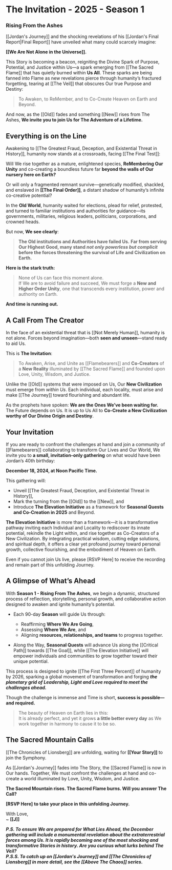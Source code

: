 # The Invitation - 2025 - Season 1

### **Rising From the Ashes**

[[Jordan's Journey]] and the shocking revelations of his [[Jordan's Final Report|Final Report]] have unveiled what many could scarcely imagine:  

**[[We Are Not Alone in the Universe]].**

This Story is becoming a beacon, reigniting the Divine Spark of Purpose, Potential, and Justice within Us—a spark emerging from [[The Sacred Flame]] that has quietly burned within **Us All**. These sparks are being fanned into Flame as new revelations pierce through humanity’s fractured forgetting, tearing at [[The Veil]] that obscures Our true Purpose and Destiny:

> To Awaken, to ReMember, and to Co-Create Heaven on Earth and Beyond.

And now, as the [[Old]] fades and something [[New]] rises from The Ashes, **We invite you to join Us for The Adventure of a Lifetime.**
## **Everything is on the Line**

Awakening to [[The Greatest Fraud, Deception, and Existential Threat in History]], humanity now stands at a crossroads, facing [[The Final Test]]:

Will We rise together as a mature, enlightened species, **ReMembering Our Unity** and co-creating a boundless future far **beyond the walls of Our nursery here on Earth?**

Or will only a fragmented remnant survive—genetically modified, shackled, and enslaved in **[[The Final Order]]**, a distant shadow of humanity’s infinite co-creative potential?

In the **Old World**, humanity waited for elections, plead for relief, protested, and turned to familiar institutions and authorities for guidance—its governments, militaries, religious leaders, politicians, corporations, and crowned heads. 

But now, **We see clearly**:

> **The Old institutions and Authorities have failed Us.**
> **Far from serving Our Highest Good, many stand *not only powerless but complicit* before the forces threatening the survival of Life and Civilization on Earth.** 

**Here is the stark truth:**  

> None of Us can face this moment alone.  
> If We are to avoid failure and succeed, We must forge a **New and Higher Order Unity**, one that transcends every institution, power and authority on Earth.

**And time is running out.**
## **A Call From The Creator**

In the face of an existential threat that is [[Not Merely Human]], humanity is not alone. Forces beyond imagination—both **seen and unseen**—stand ready to aid Us.

This is **The Invitation**:

> To Awaken, Arise, and Unite as [[Flamebearers]] and **Co-Creators** of a **New Reality** illuminated by [[The Sacred Flame]] and founded upon Love, Unity, Wisdom, and Justice.

Unlike the [[Old]] systems that were imposed on Us, Our **New Civilization** must emerge from *within Us*. Each individual, each locality, must arise and make [[The Journey]] toward flourishing and abundant life.

As the prophets have spoken: **We are the Ones We’ve been waiting for.** The Future depends on Us. It is up to Us All to **Co-Create a New Civilization worthy of Our Divine Origin and Destiny**. 
## **Your Invitation**

If you are ready to confront the challenges at hand and join a community of [[Flamebearers]] collaborating to transform Our Lives and Our World, We invite you to **a small, invitation-only gathering** on what would have been Jordan’s 40th birthday:

**December 18, 2024, at Noon Pacific Time.**

This gathering will:

- Unveil [[The Greatest Fraud, Deception, and Existential Threat in History]],
- Mark the turning from the [[Old]] to the [[New]], and
- Introduce **The Elevation Initiative** as a framework for **Seasonal Quests and Co-Creation in 2025** and Beyond.

**The Elevation Initiative** is more than a framework—it is a transformative pathway inviting each Individual and Locality to rediscover its innate potential, rekindle the Light within, and rise together as Co-Creators of a New Civilization. By integrating practical wisdom, cutting edge solutions, and spiritual depth, it offers a clear yet profound journey toward personal growth, collective flourishing, and the embodiment of Heaven on Earth.

Even if you cannot join Us live, please [RSVP Here] to receive the recording and remain part of this unfolding Journey.
## **A Glimpse of What’s Ahead**

With **Season 1 - Rising From The Ashes**, we begin a dynamic, structured process of reflection, storytelling, personal growth, and collaborative action designed to awaken and ignite humanity’s potential.

- Each 90-day **Season** will guide Us through:
    
    - Reaffirming **Where We Are Going**,
    - Assessing **Where We Are**, and
    - Aligning **resources, relationships, and teams** to progress together.
        
- Along the Way, **Seasonal Quests** will advance Us along the [[Critical Path]] towards [[The Goal]], while [[The Elevation Initiative]] will empower individuals and communities to grow together toward their unique potential.
    

This process is designed to ignite [[The First Three Percent]] of humanity by 2026, sparking a global movement of transformation and forging ***the planetary grid of Leadership, Light and Love required to meet the challenges ahead.*** 

Though the challenge is immense and Time is short, **success is possible—and required.**

> The beauty of Heaven on Earth lies in this:  
> It is already perfect, and yet it grows **a little better every day** as We work together in harmony to cause it to be so.

## **The Sacred Mountain Calls**

[[The Chronicles of Lionsberg]] are unfolding, waiting for **[[Your Story]]** to join the Symphony.

As [[Jordan's Journey]] fades into The Story, the [[Sacred Flame]] is now in Our hands. Together, We must confront the challenges at hand and co-create a world illuminated by Love, Unity, Wisdom, and Justice.

**The Sacred Mountain rises. The Sacred Flame burns. Will you answer The Call?**

**[RSVP Here]** **to take your place in this unfolding Journey.**

With Love,  
~ **[[J]]**

_**P.S. To ensure We are prepared for What Lies Ahead, the December gathering will include a monumental revelation about the extraterrestrial forces among Us. It is rapidly becoming one of the most shocking and transformative Stories in history. Are you curious what lurks behind The Veil?**_   
***P.S.S. To catch up on [[Jordan's Journey]] and [[The Chronicles of Lionsberg]] in more detail, see the [[Above The Chaos]] series.*** 